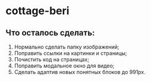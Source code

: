 # cottage-beri

## Что осталось сделать:
1. Нормально сделать папку изображений;
2. Поправить ссылки на картинки и страницы;
3. Почистить код на страницах;
4. Поправить модальное окно для видео;
5. Сделать адаптив новых понятных блоков до 991px.